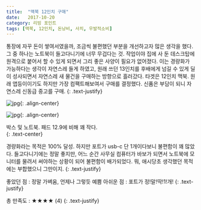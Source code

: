 ```yaml
---
title:  "맥북 12인치 구매"
date:   2017-10-20
category: 리빙 포인트
tags: [맥북, 12인치, 돈낭비, 사치, 우발적소비]
---
```


통장에 자꾸 돈이 쌓여서였을까, 조금씩 불편했던 부분을 개선하고자 많은 생각을 했다. 그 중 하나는 노트북이 들고다니기에 너무 무겁다는 것. 작업이야 집에 사 둔 데스크탑에 원격으로 붙어서 할 수 있게 되면서 그리 좋은 사양이 필요가 없어졌다. 이는 경량화가 가능하다는 생각이 자연스레 들게 하였고, 원래 쓰던 13인치를 후배에게 넘길 수 있게 딜이 성사되면서 자연스레 새 물건을 구매하는 방향으로 흘러갔다. 타겟은 12인치 맥북. 원래 앱등이이기도 하지만 가장 컴팩트해보여서 구매를 결정했다. 신품은 부담이 되니 자연스레 신동급 중고를 구매.
{: .text-justify}



![jpg](/images/salary-lupine/2017-10-20-1){: .align-center}

![jpg](/images/salary-lupine/2017-10-20-2){: .align-center}

<figcaption>박스 및 노트북. 패드 12.9에 비해 꽤 작다.</figcaption>
{: .text-center}



경량화라는 목적은 100% 달성. 하지만 포트가 usb-c 단 1개이다보니 불편함이 꽤 많았다. 들고다니기에는 정말 좋지만, 어느 순간 사무실 컴퓨터가 바보가 되면서 노트북에 모니터를 물려서 써야하는 상황이 되어 불편함이 배가되었다. 뭐, 애시당초 생각했던 목적에는 부합했으니 그만이지.
{: .text-justify}



좋았던 점 : 정말 가벼움, 언제나 그렇듯 예쁨
아쉬운 점 : 포트가 정!말!딱!1!개!
{: .text-justify}



총 만족도 : ★★★★ (4)
{: .text-justify}

## ㅤㅤ